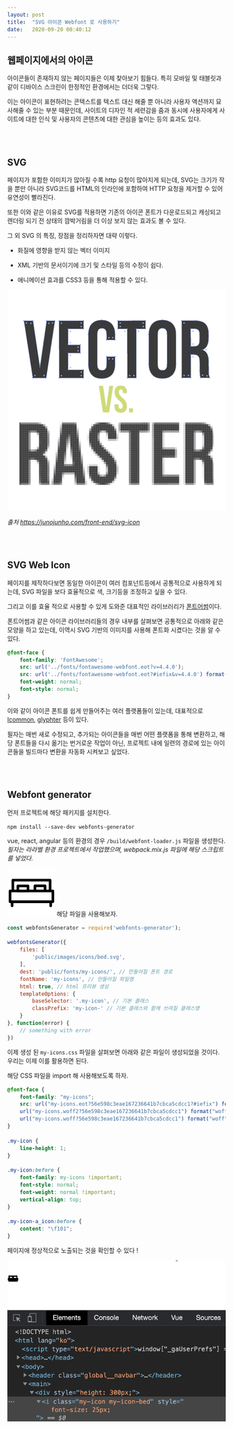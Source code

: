 ```yaml
---
layout: post
title:  "SVG 아이콘 Webfont 로 사용하기"
date:   2020-09-20 00:40:12
---
```


## 웹페이지에서의 아이콘

아이콘들이 존재하지 않는 페이지들은 이제 찾아보기 힘들다. 특히 모바일 및 태블릿과 같이 디바이스 스크린이 한정적인 환경에서는 더더욱 그렇다.

이는 아이콘이 표현하려는 콘텍스트를 텍스트 대신 해줄 뿐 아니라 사용자 액션까지 묘사해줄 수 있는 부분 때문인데, 사이트의 디자인 적 세련감을 줌과 동시에 사용자에게 사이트에 대한 인식 및 사용자의 콘텐츠에 대한 관심을 높이는 등의 효과도 있다.

<br><br>

## SVG

페이지가 포함한 이미지가 많아질 수록 http 요청이 많아지게 되는데, SVG는 크기가 작을 뿐만 아니라 SVG코드를 HTML의 인라인에 포함하여 HTTP 요청을 제거할 수 있어 유연성이 빨라진다. 

또한 이와 같은 이유로 SVG를 적용하면 기존의 아이콘 폰트가 다운로드되고 캐싱되고 렌더링 되기 전 상태의 깜박거림을 더 이상 보지 않는 효과도 볼 수 있다.

그 외 SVG 의 특징, 장점을 정리하자면 대략 이렇다.

- 화질에 영향을 받지 않는 벡터 이미지

- XML 기반의 문서이기에 크기 및 스타일 등의 수정이 쉽다.

- 애니메이션 효과를 CSS3 등을 통해 적용할 수 있다. 

![vector-raster](/assets/posts/svg-webfont/vector-raster.png)

_출처 https://junojunho.com/front-end/svg-icon_

<br><br>

## SVG Web Icon

페이지를 제작하다보면 동일한 아이콘이 여러 컴포넌트등에서 공통적으로 사용하게 되는데, SVG 파일을 보다 효율적으로 색, 크기등을 조정하고 싶을 수 있다.

그리고 이를 효율 적으로 사용할 수 있게 도와준 대표적인 라이브러리가 [폰트어썸](https://fontawesome.com/)이다. 
 
폰트어썸과 같은 아이콘 라이브러리들의 경우 내부를 살펴보면 공통적으로 아래와 같은 모양을 하고 있는데, 이역시 SVG 기반의 이미지를 사용해 폰트화 시켰다는 것을 알 수 있다.

```css
@font-face { 
    font-family: 'FontAwesome'; 
    src: url('../fonts/fontawesome-webfont.eot?v=4.4.0'); 
    src: url('../fonts/fontawesome-webfont.eot?#iefix&v=4.4.0') format('embedded-opentype'), url('../fonts/fontawesome-webfont.woff2?v=4.4.0') format('woff2'), url('../fonts/fontawesome-webfont.woff?v=4.4.0') format('woff'), url('../fonts/fontawesome-webfont.ttf?v=4.4.0') format('truetype'), url('../fonts/fontawesome-webfont.svg?v=4.4.0#fontawesomeregular') format('svg'); 
    font-weight: normal; 
    font-style: normal; 
}
```

이와 같이 아이콘 폰트를 쉽게 만들어주는 여러 플랫폼들이 있는데, 대표적으로 [Icommon](https://icomoon.io/app/#/select), [glyphter](https://glyphter.com/) 등이 있다.

필자는 매번 새로 수정되고, 추가되는 아이콘들을 매번 어떤 플랫폼을 통해 변환하고, 해당 폰트들을 다시 옮기는 번거로운 작업이 아닌, 프로젝트 내에 일련의 경로에 있는 아이콘들을 빌드마다 변환을 자동화 시켜보고 싶었다.
 
<br><br>
 
## Webfont generator

먼저 프로젝트에 해당 패키지를 설치한다.

`npm install --save-dev webfonts-generator`

vue, react, angular 등의 환경의 경우 `/build/webfont-loader.js` 파일을 생성한다. _필자는 라라벨 환경 프로젝트에서 작업했으며, webpack.mix.js 파일에 해당 스크립트를 넣었다._

![bed](/assets/posts/svg-webfont/bed.svg) 해당 파일을 사용해보자.

```js
const webfontsGenerator = require('webfonts-generator');

webfontsGenerator({
    files: [
        'public/images/icons/bed.svg',
    ],
    dest: 'public/fonts/my-icons/', // 만들어질 폰트 경로
    fontName: 'my-icons', // 만들어질 파일명
    html: true, // html 프리뷰 생성
    templateOptions: {
        baseSelector: '.my-icon', // 기본 클래스
        classPrefix: 'my-icon-' // 기본 클래스와 함께 쓰여질 클래스명
    }
}, function(error) {
    // something with error
})
```
이제 생성 된 `my-icons.css` 파일을 살펴보면 아래와 같은 파일이 생성되었을 것이다. 우리는 이제 이를 활용하면 된다.

해당 CSS 파일을 import 해 사용해보도록 하자.

```css
@font-face {
	font-family: "my-icons";
	src: url("my-icons.eot?56e598c3eae167236641b7cbca5cdcc1?#iefix") format("embedded-opentype"),
    url("my-icons.woff2?56e598c3eae167236641b7cbca5cdcc1") format("woff2"),
    url("my-icons.woff?56e598c3eae167236641b7cbca5cdcc1") format("woff");
}

.my-icon {
	line-height: 1;
}

.my-icon:before {
	font-family: my-icons !important;
	font-style: normal;
	font-weight: normal !important;
	vertical-align: top;
}

.my-icon-a_icon:before {
	content: "\f101";
}
```

페이지에 정상적으로 노출되는 것을 확인할 수 있다 !

![bed](/assets/posts/svg-webfont/bed-result.png) 

<br><br><br>
